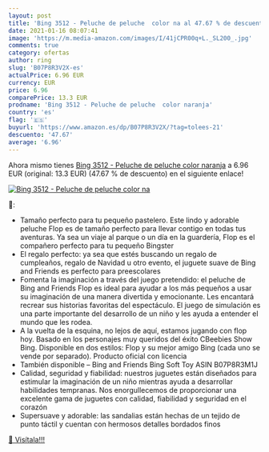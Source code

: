 ```yaml
---
layout: post
title: 'Bing 3512 - Peluche de peluche  color na al 47.67 % de descuento'
date: 2021-01-16 08:07:41
image: 'https://m.media-amazon.com/images/I/41jCPR00q+L._SL200_.jpg'
comments: true
category: ofertas
author: ring
slug: 'B07P8R3V2X-es'
actualPrice: 6.96 EUR
currency: EUR
price: 6.96
comparePrice: 13.3 EUR
prodname: 'Bing 3512 - Peluche de peluche  color naranja'
country: 'es'
flag: '🇪🇸'
buyurl: 'https://www.amazon.es/dp/B07P8R3V2X/?tag=tolees-21'
descuento: '47.67'
average: '6.96'
---
```


Ahora mismo tienes [Bing 3512 - Peluche de peluche  color naranja](https://www.amazon.es/dp/B07P8R3V2X/?tag=tolees-21) a 6.96 EUR (original: 13.3 EUR) (47.67 %  de descuento) en el siguiente enlace!

[![Bing 3512 - Peluche de peluche  color na](https://m.media-amazon.com/images/I/41jCPR00q+L._SL200_.jpg)](https://www.amazon.es/dp/B07P8R3V2X/?tag=tolees-21)

🔎:

- Tamaño perfecto para tu pequeño pastelero. Este lindo y adorable peluche Flop es de tamaño perfecto para llevar contigo en todas tus aventuras. Ya sea un viaje al parque o un día en la guardería, Flop es el compañero perfecto para tu pequeño Bingster
- El regalo perfecto: ya sea que estés buscando un regalo de cumpleaños, regalo de Navidad u otro evento, el juguete suave de Bing and Friends es perfecto para preescolares
- Fomenta la imaginación a través del juego pretendido: el peluche de Bing and Friends Flop es ideal para ayudar a los más pequeños a usar su imaginación de una manera divertida y emocionante. Les encantará recrear sus historias favoritas del espectáculo. El juego de simulación es una parte importante del desarrollo de un niño y les ayuda a entender el mundo que les rodea.
- A la vuelta de la esquina, no lejos de aquí, estamos jugando con flop hoy. Basado en los personajes muy queridos del éxito CBeebies Show Bing. Disponible en dos estilos: Flop y su mejor amigo Bing (cada uno se vende por separado). Producto oficial con licencia
- También disponible – Bing and Friends Bing Soft Toy ASIN B07P8R3M1J
- Calidad, seguridad y fiabilidad: nuestros juguetes están diseñados para estimular la imaginación de un niño mientras ayuda a desarrollar habilidades tempranas. Nos enorgullecemos de proporcionar una excelente gama de juguetes con calidad, fiabilidad y seguridad en el corazón
- Supersuave y adorable: las sandalias están hechas de un tejido de punto táctil y cuentan con hermosos detalles bordados finos

[🛒 Visítala!!!](https://www.amazon.es/dp/B07P8R3V2X/?tag=tolees-21)
